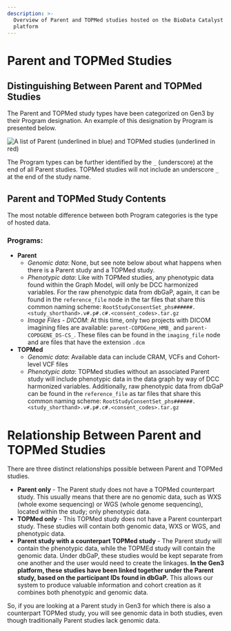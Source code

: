 ```yaml
---
description: >-
  Overview of Parent and TOPMed studies hosted on the BioData Catalyst Gen3
  platform
---
```


# Parent and TOPMed Studies

## Distinguishing Between Parent and TOPMed Studies

The Parent and TOPMed study types have been categorized on Gen3 by their Program designation. An example of this designation by Program is presented below.

![A list of Parent \(underlined in blue\) and TOPMed studies \(underlined in red\)](../../.gitbook/assets/parent_topmed_studies2.png)

The Program types can be further identified by the `_` \(underscore\) at the end of all Parent studies. TOPMed studies will not include an underscore `_` at the end of the study name.

## Parent and TOPMed Study Contents

The most notable difference between both Program categories is the type of hosted data.

###  **Programs:**

* **Parent**
  * _Genomic data_: None, but see note below about what happens when there is a Parent study and a TOPMed study.
  * _Phenotypic data_: Like with TOPMed studies, any phenotypic data found within the Graph Model, will only be DCC harmonized variables. For the raw phenotypic data from dbGaP, again, it can be found in the `reference_file` node in the tar files that share this common naming scheme: `RootStudyConsentSet_phs######.<study_shorthand>.v#.p#.c#.<consent_codes>.tar.gz`
  * _Image Files - DICOM_: At this time, only two projects with DICOM imagining files are available: `parent-COPDGene_HMB_` and `parent-COPDGENE_DS-CS_`. These files can be found in the `imaging_file` node and are files that have the extension `.dcm`
* **TOPMed**
  * _Genomic data_: Available data can include CRAM, VCFs and Cohort-level VCF files
  * _Phenotypic data_: TOPMed studies without an associated Parent study will include phenotypic data in the data graph by way of DCC harmonized variables. Additionally, raw phenotypic data from dbGaP can be found in the `reference_file` as tar files that share this common naming scheme: `RootStudyConsentSet_phs######.<study_shorthand>.v#.p#.c#.<consent_codes>.tar.gz`

# Relationship Between Parent and TOPMed Studies

There are three distinct relationships possible between Parent and TOPMed studies.

* **Parent only** -  The Parent study does not have a TOPMed counterpart study. This usually means that there are no genomic data, such as WXS \(whole exome sequencing\) or WGS \(whole genome sequencing\), located within the study; only phenotypic data.
* **TOPMed only** - This TOPMed study does not have a Parent counterpart study. These studies will contain both genomic data, WXS or WGS, and phenotypic data.
* **Parent study with a counterpart TOPMed study** - The Parent study will contain the phenotypic data, while the TOPMEd study will contain the genomic data. Under dbGaP, these studies would be kept separate from one another and the user would need to create the linkages. **In the Gen3 platform, these studies have been linked together under the Parent study, based on the participant IDs found in dbGaP.** This allows our system to produce valuable information and cohort creation as it combines both phenotypic and genomic data.

So, if you are looking at a Parent study in Gen3 for which there is also a counterpart TOPMed study, you will see genomic data in both studies, even though traditionally Parent studies lack genomic data.



